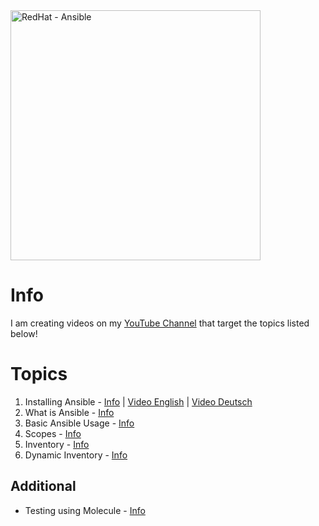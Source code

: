 <a href="https://www.ansible.com">
  <img src="https://www.ansible.com/hubfs/RedHat-Ansible-Automation-Platform_logo-white-1.png" alt="RedHat - Ansible" width="400"/>
</a>

# Info

I am creating videos on my [YouTube Channel](https://www.youtube.com/@ansibleguy) that target the topics listed below! 

# Topics

1. Installing Ansible - [Info](https://github.com/ansibleguy/videos/blob/main/1) | [Video English](https://www.youtube.com/watch?v=88hUAGCbt9U) | [Video Deutsch](https://youtu.be/YaOEWItqRiU)
2. What is Ansible - [Info](https://github.com/ansibleguy/videos/blob/main/2)
3. Basic Ansible Usage - [Info](https://github.com/ansibleguy/videos/blob/main/3) 
4. Scopes - [Info](https://github.com/ansibleguy/videos/blob/main/4)
5. Inventory - [Info](https://github.com/ansibleguy/videos/blob/main/5)
6. Dynamic Inventory - [Info](https://github.com/ansibleguy/videos/blob/main/6)

## Additional

* Testing using Molecule - [Info](https://github.com/ansibleguy/videos/blob/main/99/Molecule.md)
